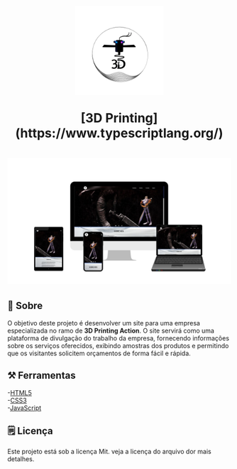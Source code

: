 <h1 align="center">
    <img width="200px" src="html/img/p.inicial/logo.png" alt="">
    <p>[3D Printing](https://www.typescriptlang.org/)</p>
</h1>
<h1 align="center">
    <img src="html/img/p.inicial/teladevariosaparelho.jpg" >
</h1>

## 📕 Sobre
O objetivo deste projeto é desenvolver um site para uma empresa especializada no ramo de **3D Printing Action**. O site servirá como uma plataforma de divulgação do trabalho da empresa, fornecendo informações sobre os serviços oferecidos, exibindo amostras dos produtos e permitindo que os visitantes solicitem orçamentos de forma fácil e rápida.

## ⚒️ Ferramentas
-[HTML5](https://html.spec.whatwg.org/)<br>
-[CSS3](https://www.w3c.br/)<br>
-[JavaScript](https://www.typescriptlang.org/)

## 🗒️ Licença
Este projeto está sob a licença Mit. veja a licença do arquivo dor mais detalhes.
